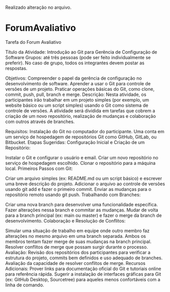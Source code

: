 Realizado alteração no arquivo.

# ForumAvaliativo
Tarefa do Forum Avaliativo

Título da Atividade: Introdução ao Git para Gerência de Configuração de Software
Grupos: até três pessoas (pode ser feito individualmente se preferir). No caso de grupo, todos os integrantes devem postar as respostas.

Objetivos:
Compreender o papel da gerência de configuração no desenvolvimento de software.
Aprender a usar o Git para controle de versões de um projeto.
Praticar operações básicas do Git, como clone, commit, push, pull, branch e merge.
Descrição:
Nesta atividade, os participantes irão trabalhar em um projeto simples (por exemplo, um website básico ou um script simples) usando o Git como sistema de controle de versões. A atividade será dividida em tarefas que cobrem a criação de um novo repositório, realização de mudanças e colaboração com outros através de branches.

Requisitos:
Instalação do Git no computador do participante.
Uma conta em um serviço de hospedagem de repositórios Git como GitHub, GitLab, ou Bitbucket.
Etapas Sugeridas:
Configuração Inicial e Criação de um Repositório:

Instalar o Git e configurar o usuário e email.
Criar um novo repositório no serviço de hospedagem escolhido.
Clonar o repositório para a máquina local.
Primeiros Passos com Git:

Criar um arquivo simples (ex: README.md ou um script básico) e escrever uma breve descrição do projeto.
Adicionar o arquivo ao controle de versões usando git add e fazer o primeiro commit.
Enviar as mudanças para o repositório remoto usando git push.
Trabalhando com Branches:

Criar uma nova branch para desenvolver uma funcionalidade específica.
Fazer alterações nessa branch e commitar as mudanças.
Mudar de volta para a branch principal (ex: main ou master) e fazer o merge da branch de desenvolvimento.
Colaboração e Resolução de Conflitos:

Simular uma situação de trabalho em equipe onde outro membro faz alterações no mesmo arquivo em uma branch separada.
Ambos os membros tentam fazer merge de suas mudanças na branch principal.
Resolver conflitos de merge que possam surgir durante o processo.
Avaliação:
Revisão dos repositórios dos participantes para verificar a estrutura do projeto, commits bem definidos e uso adequado de branches.
Avaliação da capacidade de resolver conflitos de merge.
Recursos Adicionais:
Prover links para documentação oficial do Git e tutoriais online para referência rápida.
Sugerir a instalação de interfaces gráficas para Git (ex: GitHub Desktop, Sourcetree) para aqueles menos confortáveis com a linha de comando.